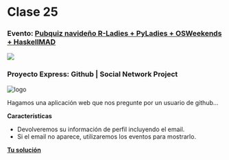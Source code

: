 # Clase 25

### Evento: [Pubquiz navideño R-Ladies + PyLadies + OSWeekends + HaskellMAD](https://github.com/Fictizia/Master-en-programacion-de-aplicaciones-con-JavaScript-y-Node.js_ed1/issues/31)

![](https://media0.giphy.com/media/3lsNKXm6IUS3K/giphy.gif)

### Proyecto Express: Github | Social Network Project

![logo](https://enterprise.github.com/assets/aws/aws-animation-teaser-large-5ac827d7617d87a2c90d5094773516f2b882ab8abe654bbc30f4ba816bfba51c.jpg)

Hagamos una aplicación web que nos pregunte por un usuario de github...

**Características**
- Devolveremos su información de perfil incluyendo el email.
- Si el email no aparece, utilizaremos los eventos para mostrarlo.

**[Tu solución](troll_master/social_github)**
